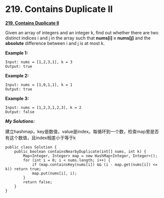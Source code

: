 # 219. Contains Duplicate II

 [**219. Contains Duplicate II**](https://leetcode.com/problems/contains-duplicate-ii/description/)

Given an array of integers and an integer k, find out whether there are two distinct indices i and j in the array such that **nums\[i\] = nums\[j\]** and the **absolute** difference between i and j is at most k.

**Example 1:**

```text
Input: nums = [1,2,3,1], k = 3
Output: true
```

**Example 2:**

```text
Input: nums = [1,0,1,1], k = 1
Output: true
```

**Example 3:**

```text
Input: nums = [1,2,3,1,2,3], k = 2
Output: false
```

_**My Solutions:**_

建立hashmap，key是数值，value是index。每循环到一个数，检查map里是否有这个数值，且index相差小于等于k

```text
public class Solution {
    public boolean containsNearbyDuplicate(int[] nums, int k) {
        Map<Integer, Integer> map = new HashMap<Integer, Integer>();
        for (int i = 0; i < nums.length; i++) {
            if (map.containsKey(nums[i]) && (i - map.get(nums[i]) <= k)) return true;
            map.put(nums[i], i);
        }
        return false;
    }
}
```




